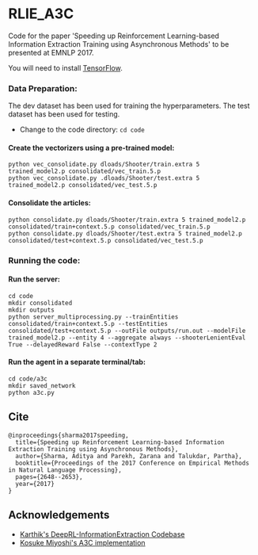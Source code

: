 # RLIE_A3C
Code for the paper 'Speeding up Reinforcement Learning-based Information Extraction Training using Asynchronous Methods' to be presented at EMNLP 2017.

You will need to install [TensorFlow](https://www.tensorflow.org/).

### Data Preparation:

The dev dataset has been used for training the hyperparameters. The test dataset has been used for testing.
* Change to the code directory: `cd code`

#### Create the vectorizers using a pre-trained model:
`python vec_consolidate.py dloads/Shooter/train.extra 5 trained_model2.p consolidated/vec_train.5.p`<br>
`python vec_consolidate.py .dloads/Shooter/test.extra 5 trained_model2.p consolidated/vec_test.5.p`

#### Consolidate the articles:
`python consolidate.py dloads/Shooter/train.extra 5 trained_model2.p consolidated/train+context.5.p consolidated/vec_train.5.p`<br>
`python consolidate.py dloads/Shooter/test.extra 5 trained_model2.p consolidated/test+context.5.p consolidated/vec_test.5.p`


### Running the code:

#### Run the server:
`cd code`<br>
`mkdir consolidated`<br>
`mkdir outputs`<br>
`python server_multiprocessing.py --trainEntities consolidated/train+context.5.p --testEntities consolidated/test+context.5.p --outFile outputs/run.out --modelFile trained_model2.p --entity 4 --aggregate always --shooterLenientEval True --delayedReward False --contextType 2`

#### Run the agent in a separate terminal/tab:
`cd code/a3c`<br>
`mkdir saved_network`<br>
`python a3c.py`


## Cite
```
@inproceedings{sharma2017speeding,
  title={Speeding up Reinforcement Learning-based Information Extraction Training using Asynchronous Methods},
  author={Sharma, Aditya and Parekh, Zarana and Talukdar, Partha},
  booktitle={Proceedings of the 2017 Conference on Empirical Methods in Natural Language Processing},
  pages={2648--2653},
  year={2017}
}
```



## Acknowledgements

* [Karthik's DeepRL-InformationExtraction Codebase](https://github.com/karthikncode/DeepRL-InformationExtraction)
* [Kosuke Miyoshi's A3C implementation](https://github.com/miyosuda/async_deep_reinforce)

